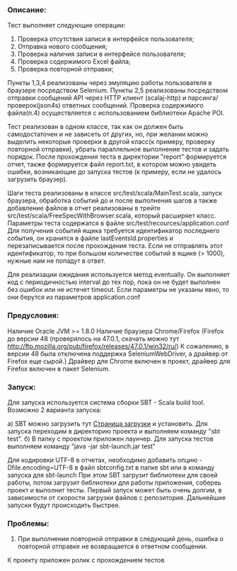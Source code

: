 ### Описание: ###
Тест выполняет следующие операции:

1. Проверка отсутствия записи в интерфейсе пользователя;
2. Отправка нового сообщения;
3. Проверка наличия записи в интерфейсе пользователя;
4. Проверка содержимого Excel файла;
5. Проверка повторной отправки;


Пункты 1,3,4 реализованы через эмуляцию работы пользователя в браузере посредством Selenium.
Пункты 2,5 реализованы посредством отправки сообщений API через HTTP клиент (scalaj-http) и парсинга/проверок(json4s) ответных сообщений.
Проверка содержимого файла(п.4) осуществляется с использованием библиотеки Apache POI.

Тест реализован в одном классе, так как он должен быть самодостаточен и не зависеть от других, но, при желании можно выделить некоторые проверки в другой класс(к примеру, проверку повторной отправки), убрать параллельное выполнение тестов и задать порядок.
После прохождения теста в директории "report" формируется отчет, также формируется файл report.txt, в котором можно увидеть ошибки, возникающие до запуска тестов (к примеру, если не удалось загрузить браузер).

Шаги теста реализованы в классе src/test/scala/MainTest.scala, запуск браузера, обработка событий до и после выполнения шагов а также добавление файлов в отчет реализованы в трейте src/test/scala/FreeSpecWithBrowser.scala, который расширяет класс.
Параметры теста содержатся в файле src/test/recources/application.conf
Для получения событий ящика требуется идентификатор последнего события, он хранится в файле lastEventsId.properties и перезаписывается после прохождения теста. Если не отправлять этот идентификатор, то при большом количестве событий в ящике (> 1000), нужные нам не попадут в ответ.

Для реализации ожидания используется метод eventually. Он выполняет код с периодичностью interval до тех пор, пока он не будет выполнен без ошибок или не истечет timeout. Если параметры не указаны явно, то они берутся из параметров application.conf

### Предусловия: ###
Наличие Oracle JVM >= 1.8.0
Наличие браузера Chrome/Firefox (Firefox до версии 48 (проверялось на 47.0.1, скачать можно тут http://ftp.mozilla.org/pub/firefox/releases/47.0.1/win32/ru/) К сожалению, в версии 48 была отключена поддержка SeleniumWebDriver, а драйвер от Firefox еще сырой.)
Драйвер для Chrome включен в проект, драйвер для Firefox включен в пакет Selenium.

### Запуск: ###
Для запуска используется система сборки SBT - Scala build tool.
Возможно 2 варианта запуска:

a) SBT можно загрузить тут [Страница загрузки](http://www.scala-sbt.org/download.html) и установить. Для запуска переходим в директорию проекта и выполняем команду "sbt test".
б) В папку с проектом приложен лаунчер. Для запуска тестов выполняем команду "java -jar sbt-launch.jar test"

Для кодировки UTF-8 в отчетах, необходимо добавить опцию  -Dfile.encoding=UTF-8 в файл sbtconfig.txt в папке sbt или в команду запуска для sbt-launch
При этом SBT загрузит библиотеки для своей работы, потом загрузит библиотеки для работы приложения, собереь проект и выполнит тесты.
Первый запуск может быть очень долгим, в зависимости от скорости загрузки файлов с репозитория. Дальнейшие запуски будут происходить быстрее.

### Проблемы: ###
1. При выполнении повторной отправки в следующий день, ошибка о повторной отправке не возвращается в ответном сообщении.

К проекту приложен ролик с прохождением тестов
